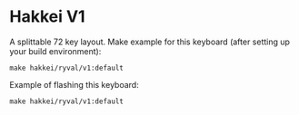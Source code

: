 Hakkei V1
=========

A splittable 72 key layout. 
Make example for this keyboard (after setting up your build environment):

    make hakkei/ryval/v1:default

Example of flashing this keyboard:

    make hakkei/ryval/v1:default
